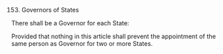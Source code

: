 153. Governors of States

There shall be a Governor for each State:

Provided that nothing in this article shall prevent the appointment of the same person as Governor for two or more States.

